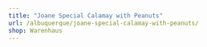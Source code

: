 ```yaml
---
title: "Joane Special Calamay with Peanuts"
url: /albuquerque/joane-special-calamay-with-peanuts/
shop: Warenhaus
---
```

